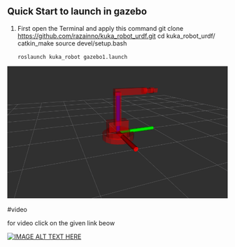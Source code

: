 

## Quick Start to launch in gazebo 
1)  First open the Terminal and apply this command
        git clone https://github.com/razainno/kuka_robot_urdf.git
        cd kuka_robot_urdf/
        catkin_make
        source devel/setup.bash 

        roslaunch kuka_robot gazebo1.launch 

![](kuka_robot.png)


#video

for video click on the given link beow


[![IMAGE ALT TEXT HERE](http://img.youtube.com/vi/P-RB-ZMzhpE/0.jpg)](http://www.youtube.com/watch?v=P-RB-ZMzhpE)

